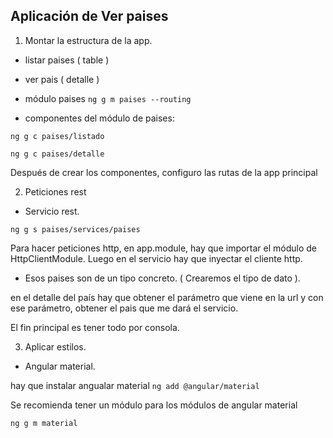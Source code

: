 

## Aplicación de Ver paises

1. Montar la estructura de la app.

- listar paises ( table )
- ver pais ( detalle )

- módulo paises 
``` ng g m paises --routing  ```

- componentes del módulo de paises:

``` ng g c paises/listado  ```

``` ng g c paises/detalle ``` 

Después de crear los componentes, configuro las rutas de la app principal

2. Peticiones rest

- Servicio rest.

``` ng g s paises/services/paises ```

Para hacer peticiones http, en app.module, hay que importar el módulo de HttpClientModule. Luego en el servicio hay que inyectar el cliente http.

- Esos paises son de un tipo concreto. ( Crearemos el tipo de dato ).

en el detalle del país hay que obtener el parámetro que viene en la url y con ese parámetro, obtener el pais que me dará el servicio.


El fin principal es tener todo por consola.


3. Aplicar estilos.

- Angular material.

hay que instalar angualar material ```ng add @angular/material ```

Se recomienda tener un módulo para los módulos de angular material

``` ng g m material ```





